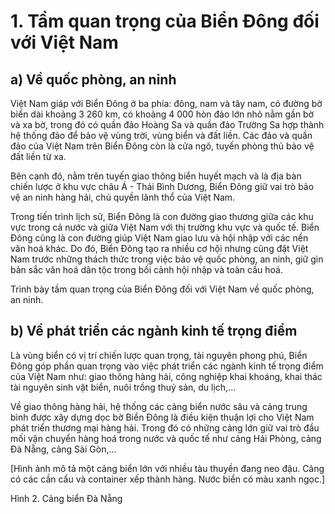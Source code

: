 # 1. Tầm quan trọng của Biển Đông đối với Việt Nam

## a) Về quốc phòng, an ninh

Việt Nam giáp với Biển Đông ở ba phía: đông, nam và tây nam, có đường bờ biển dài khoảng 3 260 km, có khoảng 4 000 hòn đảo lớn nhỏ nằm gần bờ và xa bờ, trong đó có quần đảo Hoàng Sa và quần đảo Trường Sa hợp thành hệ thống đảo để bảo vệ vùng trời, vùng biển và đất liền. Các đảo và quần đảo của Việt Nam trên Biển Đông còn là cửa ngõ, tuyến phòng thủ bảo vệ đất liền từ xa.

Bên cạnh đó, nằm trên tuyến giao thông biển huyết mạch và là địa bàn chiến lược ở khu vực châu Á - Thái Bình Dương, Biển Đông giữ vai trò bảo vệ an ninh hàng hải, chủ quyền lãnh thổ của Việt Nam.

Trong tiến trình lịch sử, Biển Đông là con đường giao thương giữa các khu vực trong cả nước và giữa Việt Nam với thị trường khu vực và quốc tế. Biển Đông cũng là con đường giúp Việt Nam giao lưu và hội nhập với các nền văn hoá khác. Do đó, Biển Đông tạo ra nhiều cơ hội nhưng cũng đặt Việt Nam trước những thách thức trong việc bảo vệ quốc phòng, an ninh, giữ gìn bản sắc văn hoá dân tộc trong bối cảnh hội nhập và toàn cầu hoá.

Trình bày tầm quan trọng của Biển Đông đối với Việt Nam về quốc phòng, an ninh.

## b) Về phát triển các ngành kinh tế trọng điểm

Là vùng biển có vị trí chiến lược quan trọng, tài nguyên phong phú, Biển Đông góp phần quan trọng vào việc phát triển các ngành kinh tế trọng điểm của Việt Nam như: giao thông hàng hải, công nghiệp khai khoáng, khai thác tài nguyên sinh vật biển, nuôi trồng thuỷ sản, du lịch,...

Về giao thông hàng hải, hệ thống các cảng biển nước sâu và cảng trung bình được xây dựng dọc bờ Biển Đông là điều kiện thuận lợi cho Việt Nam phát triển thương mại hàng hải. Trong đó có những cảng lớn giữ vai trò đầu mối vận chuyển hàng hoá trong nước và quốc tế như cảng Hải Phòng, cảng Đà Nẵng, cảng Sài Gòn,...

[Hình ảnh mô tả một cảng biển lớn với nhiều tàu thuyền đang neo đậu. Cảng có các cần cẩu và container xếp thành hàng. Nước biển có màu xanh ngọc.]

Hình 2. Cảng biển Đà Nẵng